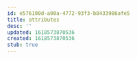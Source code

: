 ```yaml
---
id: e576100d-a00a-4772-93f3-b8433986afe5
title: attributes
desc: ''
updated: 1618573870536
created: 1618573870536
stub: true
---
```


